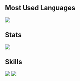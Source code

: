 ## Most Used Languages
<img src="https://github-readme-stats.vercel.app/api/top-langs/?username=brandonkirbyson&theme=transparent&layout=donut&hide_border=true&hide=shell&hide_title=true" />

## Stats
<img src="https://github-readme-stats.vercel.app/api?username=brandonkirbyson&show_icons=true&theme=transparent&hide_border=true&include_all_commits=true&count_private=true&hide_rank=true&hide_title=true" />

## Skills
<img src="https://skillicons.dev/icons?i=ts,nodejs,js,css,html,java,rust,python,arduino,webpack,firebase,threejs,vercel" />
<img src="https://skillicons.dev/icons?i=vscode,git,github,androidstudio,neovim,vim,idea" />



